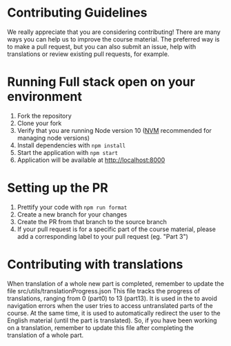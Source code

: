 # Contributing Guidelines

We really appreciate that you are considering contributing! There are many ways you can help us to improve the course material. The preferred way is to make a pull request, but you can also submit an issue, help with translations or review existing pull requests, for example.

# Running Full stack open on your environment

1. Fork the repository
2. Clone your fork
3. Verify that you are running Node version 10 ([NVM](https://github.com/nvm-sh/nvm) recommended for managing node versions)
4. Install dependencies with `npm install`
5. Start the application with `npm start`
6. Application will be available at <http://localhost:8000>

# Setting up the PR

1. Prettify your code with `npm run format`
2. Create a new branch for your changes
3. Create the PR from that branch to the source branch
4. If your pull request is for a specific part of the course material, please add a corresponding label to your pull request (eg. "Part 3")

# Contributing with translations

When translation of a whole new part is completed, remember to update the file src/utils/translationProgress.json
This file tracks the progress of translations, ranging from 0 (part0) to 13 (part13). It is used in the to avoid navigation errors when the user tries to access untranslated parts of the course. At the same time, it is used to automatically redirect the user to the English material (until the part is translated). So, if you have been working on a translation, remember to update this file after completing the translation of a whole part.